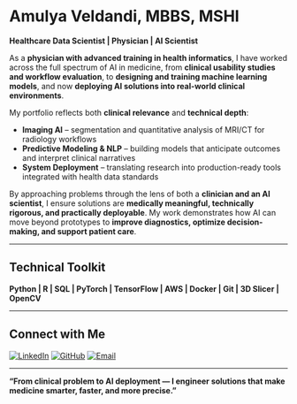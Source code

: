 # Amulya Veldandi, MBBS, MSHI  
**Healthcare Data Scientist | Physician | AI Scientist**  

As a **physician with advanced training in health informatics**, I have worked across the full spectrum of AI in medicine, from **clinical usability studies and workflow evaluation**, to **designing and training machine learning models**, and now **deploying AI solutions into real-world clinical environments**.  

My portfolio reflects both **clinical relevance** and **technical depth**:  
- **Imaging AI** – segmentation and quantitative analysis of MRI/CT for radiology workflows  
- **Predictive Modeling & NLP** – building models that anticipate outcomes and interpret clinical narratives  
- **System Deployment** – translating research into production-ready tools integrated with health data standards  

By approaching problems through the lens of both a **clinician and an AI scientist**, I ensure solutions are **medically meaningful, technically rigorous, and practically deployable**. My work demonstrates how AI can move beyond prototypes to **improve diagnostics, optimize decision-making, and support patient care**.  

---

## Technical Toolkit
**Python | R | SQL | PyTorch | TensorFlow | AWS | Docker | Git | 3D Slicer | OpenCV**  

---

## Connect with Me  
[![LinkedIn](https://img.shields.io/badge/LinkedIn-blue?style=flat&logo=linkedin)](www.linkedin.com/in/amulya-veldandi-104242261)  [![GitHub](https://img.shields.io/badge/GitHub-black?style=flat&logo=github)](https://github.com/amulyaveldandi)  [![Email](https://img.shields.io/badge/Email-red?style=flat&logo=gmail)](mailto:veldandiamulya@gmail.com)  

---

**“From clinical problem to AI deployment — I engineer solutions that make medicine smarter, faster, and more precise.”**  
